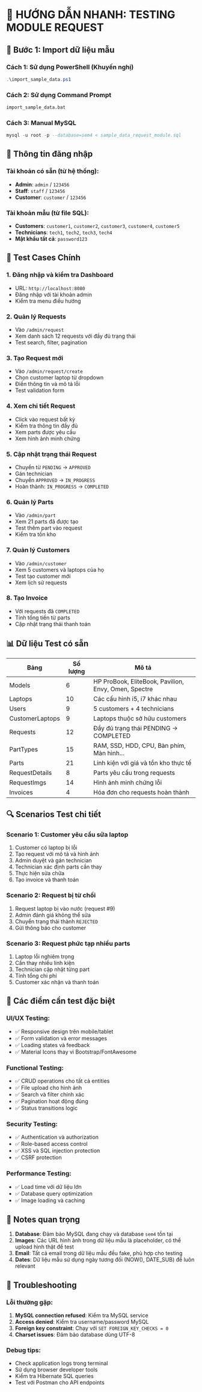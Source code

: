 # 🎯 HƯỚNG DẪN NHANH: TESTING MODULE REQUEST

## 🚀 Bước 1: Import dữ liệu mẫu

### Cách 1: Sử dụng PowerShell (Khuyến nghị)
```powershell
.\import_sample_data.ps1
```

### Cách 2: Sử dụng Command Prompt  
```cmd
import_sample_data.bat
```

### Cách 3: Manual MySQL
```sql
mysql -u root -p --database=sem4 < sample_data_request_module.sql
```

## 🔐 Thông tin đăng nhập

### Tài khoản có sẵn (từ hệ thống):
- **Admin**: `admin` / `123456`
- **Staff**: `staff` / `123456` 
- **Customer**: `customer` / `123456`

### Tài khoản mẫu (từ file SQL):
- **Customers**: `customer1`, `customer2`, `customer3`, `customer4`, `customer5`
- **Technicians**: `tech1`, `tech2`, `tech3`, `tech4`
- **Mật khẩu tất cả**: `password123`

## 🧪 Test Cases Chính

### 1. **Đăng nhập và kiểm tra Dashboard**
- URL: `http://localhost:8080`
- Đăng nhập với tài khoản admin
- Kiểm tra menu điều hướng

### 2. **Quản lý Requests**
- Vào `/admin/request`
- Xem danh sách 12 requests với đầy đủ trạng thái
- Test search, filter, pagination

### 3. **Tạo Request mới**
- Vào `/admin/request/create`
- Chọn customer laptop từ dropdown
- Điền thông tin và mô tả lỗi
- Test validation form

### 4. **Xem chi tiết Request**
- Click vào request bất kỳ
- Kiểm tra thông tin đầy đủ
- Xem parts được yêu cầu
- Xem hình ảnh minh chứng

### 5. **Cập nhật trạng thái Request**
- Chuyển từ `PENDING` → `APPROVED`
- Gán technician
- Chuyển `APPROVED` → `IN_PROGRESS`
- Hoàn thành: `IN_PROGRESS` → `COMPLETED`

### 6. **Quản lý Parts**
- Vào `/admin/part`
- Xem 21 parts đã được tạo
- Test thêm part vào request
- Kiểm tra tồn kho

### 7. **Quản lý Customers**
- Vào `/admin/customer`
- Xem 5 customers và laptops của họ
- Test tạo customer mới
- Xem lịch sử requests

### 8. **Tạo Invoice**
- Với requests đã `COMPLETED`
- Tính tổng tiền từ parts
- Cập nhật trạng thái thanh toán

## 📊 Dữ liệu Test có sẵn

| Bảng | Số lượng | Mô tả |
|-------|----------|--------|
| Models | 6 | HP ProBook, EliteBook, Pavilion, Envy, Omen, Spectre |
| Laptops | 10 | Các cấu hình i5, i7 khác nhau |
| Users | 9 | 5 customers + 4 technicians |
| CustomerLaptops | 9 | Laptops thuộc sở hữu customers |
| Requests | 12 | Đầy đủ trạng thái PENDING → COMPLETED |
| PartTypes | 15 | RAM, SSD, HDD, CPU, Bàn phím, Màn hình... |
| Parts | 21 | Linh kiện với giá và tồn kho thực tế |
| RequestDetails | 8 | Parts yêu cầu trong requests |
| RequestImgs | 14 | Hình ảnh minh chứng lỗi |
| Invoices | 4 | Hóa đơn cho requests hoàn thành |

## 🔍 Scenarios Test chi tiết

### Scenario 1: Customer yêu cầu sửa laptop
1. Customer có laptop bị lỗi
2. Tạo request với mô tả và hình ảnh
3. Admin duyệt và gán technician
4. Technician xác định parts cần thay
5. Thực hiện sửa chữa
6. Tạo invoice và thanh toán

### Scenario 2: Request bị từ chối
1. Request laptop bị vào nước (request #9)
2. Admin đánh giá không thể sửa
3. Chuyển trạng thái thành `REJECTED`
4. Gửi thông báo cho customer

### Scenario 3: Request phức tạp nhiều parts
1. Laptop lỗi nghiêm trọng
2. Cần thay nhiều linh kiện
3. Technician cập nhật từng part
4. Tính tổng chi phí
5. Customer xác nhận và thanh toán

## 🚨 Các điểm cần test đặc biệt

### UI/UX Testing:
- ✅ Responsive design trên mobile/tablet
- ✅ Form validation và error messages
- ✅ Loading states và feedback
- ✅ Material Icons thay vì Bootstrap/FontAwesome

### Functional Testing:
- ✅ CRUD operations cho tất cả entities
- ✅ File upload cho hình ảnh
- ✅ Search và filter chính xác
- ✅ Pagination hoạt động đúng
- ✅ Status transitions logic

### Security Testing:
- ✅ Authentication và authorization
- ✅ Role-based access control
- ✅ XSS và SQL injection protection
- ✅ CSRF protection

### Performance Testing:
- ✅ Load time với dữ liệu lớn
- ✅ Database query optimization
- ✅ Image loading và caching

## 📝 Notes quan trọng

1. **Database**: Đảm bảo MySQL đang chạy và database `sem4` tồn tại
2. **Images**: Các URL hình ảnh trong dữ liệu mẫu là placeholder, có thể upload hình thật để test
3. **Email**: Tất cả email trong dữ liệu mẫu đều fake, phù hợp cho testing
4. **Dates**: Dữ liệu mẫu sử dụng ngày tương đối (NOW(), DATE_SUB) để luôn relevant

## 🔧 Troubleshooting

### Lỗi thường gặp:
1. **MySQL connection refused**: Kiểm tra MySQL service
2. **Access denied**: Kiểm tra username/password MySQL
3. **Foreign key constraint**: Chạy với `SET FOREIGN_KEY_CHECKS = 0`
4. **Charset issues**: Đảm bảo database dùng UTF-8

### Debug tips:
- Check application logs trong terminal
- Sử dụng browser developer tools
- Kiểm tra Hibernate SQL queries
- Test với Postman cho API endpoints
